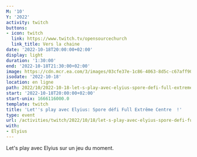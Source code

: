 ```yaml
---
M: '10'
Y: '2022'
activity: twitch
buttons:
- icon: twitch
  link: https://www.twitch.tv/opensourcechurch
  link_title: Vers la chaine
date: '2022-10-18T20:00:00+02:00'
display: light
duration: '1:30:00'
end: '2022-10-18T21:30:00+02:00'
image: https://cdn.mcr.ea.com/3/images/03cfe37e-1c86-4063-8d5c-c67aff90a293/1587735143-0x0-0-0.jpg
isodate: '2022-10-18'
location: en ligne
path: 2022/10/2022-10-18-let-s-play-avec-elyius-spore-defi-full-extreme-centre.md
start: '2022-10-18T20:00:00+02:00'
start-unix: 1666116000.0
template: twitch
title: 'Let''s play avec Elyius: Spore défi Full Extrême Centre  !'
type: event
url: /activities/twitch/2022/10/18/let-s-play-avec-elyius-spore-defi-full-extreme-centre
with:
- Elyius
---
```

Let's play avec Elyius sur un jeu du moment.